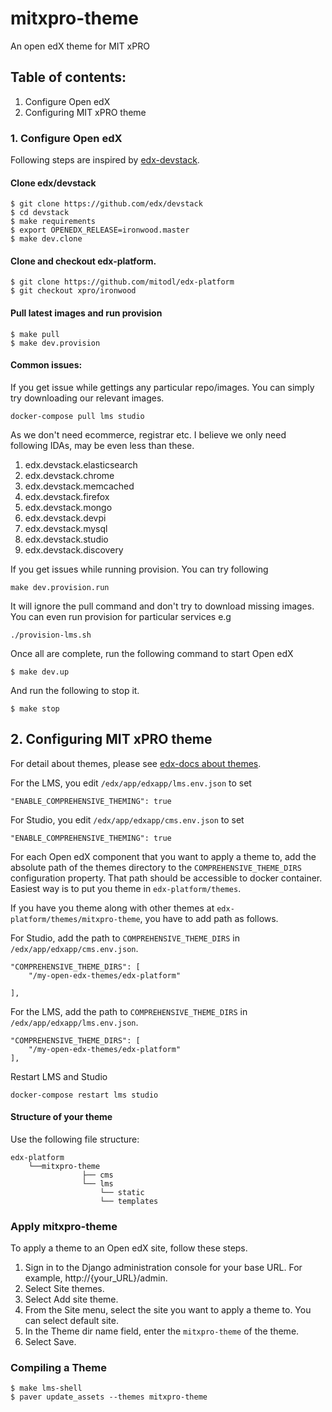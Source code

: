 # mitxpro-theme
An open edX theme for MIT xPRO 

## Table of contents:
1. Configure Open edX
2. Configuring MIT xPRO theme


### 1. Configure Open edX

Following steps are inspired by [edx-devstack](https://github.com/edx/devstack).

#### Clone edx/devstack

```
$ git clone https://github.com/edx/devstack
$ cd devstack
$ make requirements
$ export OPENEDX_RELEASE=ironwood.master
$ make dev.clone
```

#### Clone and checkout edx-platform.
```
$ git clone https://github.com/mitodl/edx-platform
$ git checkout xpro/ironwood
```

#### Pull latest images and run provision

```
$ make pull
$ make dev.provision 
```

#### Common issues:
If you get issue while gettings any particular repo/images. You can simply try downloading our relevant images. 

```docker-compose pull lms studio```

As we don't need ecommerce, registrar etc. I believe we only need following IDAs, may be even less than these.

1. edx.devstack.elasticsearch
2. edx.devstack.chrome
3. edx.devstack.memcached
4. edx.devstack.firefox
5. edx.devstack.mongo
5. edx.devstack.devpi
6. edx.devstack.mysql
8. edx.devstack.studio
9. edx.devstack.discovery

If you get issues while running provision. You can try following 

```make dev.provision.run```

It will ignore the pull command and don't try to download missing images. You can even run provision for particular services e.g

```./provision-lms.sh```


Once all are complete, run the following command to start Open edX

```$ make dev.up```

And run the following to stop it.

```$ make stop```


## 2. Configuring MIT xPRO theme

For detail about themes, please see [edx-docs about themes](https://edx.readthedocs.io/projects/edx-installing-configuring-and-running/en/latest/configuration/changing_appearance/theming/overview_themes.html).

For the LMS, you edit `/edx/app/edxapp/lms.env.json` to set 

`"ENABLE_COMPREHENSIVE_THEMING": true`

For Studio, you edit `/edx/app/edxapp/cms.env.json` to set 

`"ENABLE_COMPREHENSIVE_THEMING": true`

For each Open edX component that you want to apply a theme to, add the absolute path of the themes directory to the `COMPREHENSIVE_THEME_DIRS` configuration property.
That path should be accessible to docker container. Easiest way is to put you theme in `edx-platform/themes`.

If you have you theme along with other themes at `edx-platform/themes/mitxpro-theme`, you have to add path as follows.

For Studio, add the path to `COMPREHENSIVE_THEME_DIRS` in `/edx/app/edxapp/cms.env.json`.

```
"COMPREHENSIVE_THEME_DIRS": [
    "/my-open-edx-themes/edx-platform"

],
```

For the LMS, add the path to `COMPREHENSIVE_THEME_DIRS` in `/edx/app/edxapp/lms.env.json`.

```
"COMPREHENSIVE_THEME_DIRS": [
    "/my-open-edx-themes/edx-platform"
],
```

Restart LMS and Studio

`docker-compose restart lms studio`

#### Structure of your theme

Use the following file structure:

```
edx-platform
    └──mitxpro-theme
                ├── cms
                └── lms
                    └── static
                    └── templates
```

### Apply mitxpro-theme

To apply a theme to an Open edX site, follow these steps.

1. Sign in to the Django administration console for your base URL. For example, http://{your_URL}/admin.
2. Select Site themes.
3. Select Add site theme.
4. From the Site menu, select the site you want to apply a theme to. You can select default site.
5. In the Theme dir name field, enter the `mitxpro-theme` of the theme.
6. Select Save.

### Compiling a Theme

```
$ make lms-shell
$ paver update_assets --themes mitxpro-theme
```

